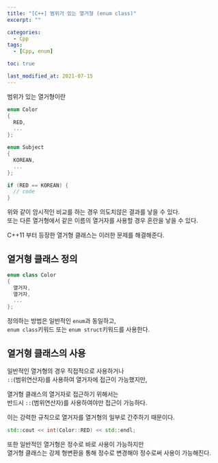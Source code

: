 ```yaml
---
title: "[C++] 범위가 있는 열거형 (enum class)"
excerpt: ""

categories:
  - Cpp
tags:
  - [Cpp, enum]

toc: true

last_modified_at: 2021-07-15
---
```


범위가 있는 열거형이란

```cpp
enum Color
{
  RED,
  ...
};

enum Subject
{
  KOREAN,
  ...
};

if (RED == KOREAN) {
  // code 
}
```

위와 같이 암시적인 비교를 하는 경우 의도치않은 결과를 낳을 수 있다.   
또는 다른 열거형에서 같은 이름의 열거자를 사용할 경우 혼란을 낳을 수 있다.

C++11 부터 등장한 열거형 클래스는 이러한 문제를 해결해준다.

## 열거형 클래스 정의

```cpp
enum class Color
{
  열거자,
  열거자,
  ...
};
```

정의하는 방법은 일반적인 `enum`과 동일하고,   
`enum class`키워드 또는 `enum struct`키워드를 사용한다.

## 열거형 클래스의 사용

일반적인 열거형의 경우 직접적으로 사용하거나   
`::`(범위연산자)를 사용하여 열거자에 접근이 가능했지만,

열거형 클래스의 열거자로 접근하기 위해서는   
반드시 `::`(범위연산자)를 사용하여야만 접근이 가능하다.

이는 강력한 규칙으로 열거자를 열거형의 일부로 간주하기 때문이다.

```cpp
std::cout << int(Color::RED) << std::endl;
```

또한 일반적인 열거형은 정수로 바로 사용이 가능하지만   
열거형 클래스는 강제 형변환을 통해 정수로 변경해야 정수로써 사용이 가능해진다.